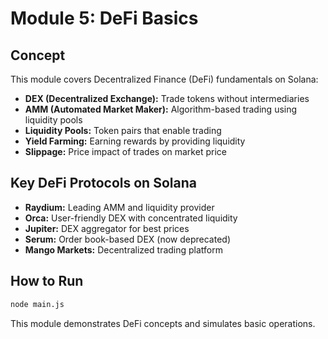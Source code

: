 # Module 5: DeFi Basics

## Concept

This module covers Decentralized Finance (DeFi) fundamentals on Solana:

- **DEX (Decentralized Exchange):** Trade tokens without intermediaries
- **AMM (Automated Market Maker):** Algorithm-based trading using liquidity pools
- **Liquidity Pools:** Token pairs that enable trading
- **Yield Farming:** Earning rewards by providing liquidity
- **Slippage:** Price impact of trades on market price

## Key DeFi Protocols on Solana

- **Raydium:** Leading AMM and liquidity provider
- **Orca:** User-friendly DEX with concentrated liquidity
- **Jupiter:** DEX aggregator for best prices
- **Serum:** Order book-based DEX (now deprecated)
- **Mango Markets:** Decentralized trading platform

## How to Run

```bash
node main.js
```

This module demonstrates DeFi concepts and simulates basic operations.
